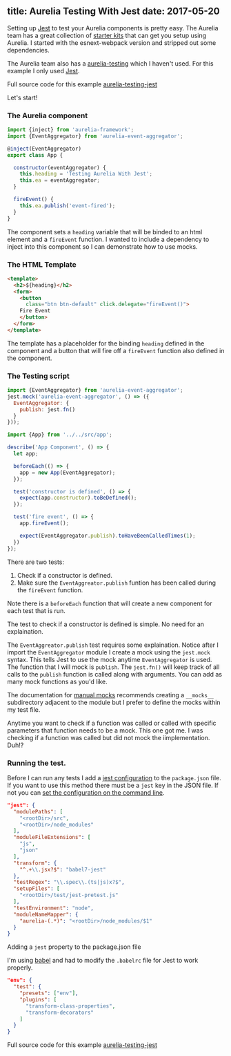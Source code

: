 title: Aurelia Testing With Jest
date: 2017-05-20
---

Setting up [Jest](https://facebook.github.io/jest/) to test your Aurelia components is pretty easy. The Aurelia team has a great collection of [starter kits](https://github.com/aurelia/skeleton-navigation) that can get you setup using Aurelia. I started with the esnext-webpack version and stripped out some dependencies. 

The Aurelia team also has a [aurelia-testing](https://github.com/aurelia/testing) which I haven't used. For this example I only used [Jest](https://facebook.github.io/jest/).

Full source code for this example [aurelia-testing-jest](https://github.com/schempy/aurelia-testing-jest)


Let's start!

### The Aurelia component
```javascript
import {inject} from 'aurelia-framework';
import {EventAggregator} from 'aurelia-event-aggregator';

@inject(EventAggregator)
export class App {

  constructor(eventAggregator) {
    this.heading = 'Testing Aurelia With Jest';
    this.ea = eventAggregator;
  }

  fireEvent() {
    this.ea.publish('event-fired');
  }
}
```
The component sets a ``heading`` variable that will be binded to an html element and a ``fireEvent`` function. I wanted to include a dependency to inject into this component so  I can demonstrate how to use mocks.

### The HTML Template
```html
<template>
  <h2>${heading}</h2>
  <form>
    <button
      class="btn btn-default" click.delegate="fireEvent()">
    Fire Event
    </button>
  </form>
</template> 
```
The template has a placeholder for the binding ``heading`` defined in the component and a button that will fire off a ``fireEvent`` function also defined in the component.


### The Testing script
```javascript
import {EventAggregator} from 'aurelia-event-aggregator';
jest.mock('aurelia-event-aggregator', () => ({
  EventAggregator: {
    publish: jest.fn()
  }
}));

import {App} from '../../src/app';

describe('App Component', () => {
  let app;

  beforeEach(() => {
    app = new App(EventAggregator);
  });

  test('constructor is defined', () => {
    expect(app.constructor).toBeDefined();
  });

  test('fire event', () => {
    app.fireEvent();

    expect(EventAggregator.publish).toHaveBeenCalledTimes(1);
  })
}); 
```
There are two tests:
1. Check if a constructor is defined.
2. Make sure the ``EventAggreator.publish`` funtion has been called during the ``fireEvent`` function.

Note there is a ``beforeEach`` function that will create a new component for each test that is run.

The test to check if a constructor is defined is simple. No need for an explaination. 

The ``EventAggreator.publish`` test requires some explaination. Notice after I import the ``EventAggregator`` module I create a mock using the ``jest.mock`` syntax. This tells Jest to use the mock anytime ``EventAggregator`` is used. The function that I will mock is ``publish``. The ``jest.fn()`` will keep track of all calls to the ``publish`` function is called along with arguments. You can add as many mock functions as you'd like. 

The documentation for [manual mocks](https://facebook.github.io/jest/docs/manual-mocks.html#content) recommends creating a ``__mocks__`` subdirectory adjacent to the module but I prefer to define the mocks within my test file. 

Anytime you want to check if a function was called or called with specific parameters that function needs to be a mock. This one got me. I was checking if a function was called but did not mock the iimplementation. Duh!?


### Running the test.
Before I can run any tests I add a [jest configuration](https://facebook.github.io/jest/docs/configuration.html#content) to the ``package.json`` file. If you want to use this method there must be a ``jest`` key in the JSON file. If not you can [set the configuration on the command line](https://facebook.github.io/jest/docs/cli.html#content).
```json
"jest": {
  "modulePaths": [
    "<rootDir>/src",
    "<rootDir>/node_modules"
  ],
  "moduleFileExtensions": [
    "js",
    "json"
  ],
  "transform": {
    "^.+\\.jsx?$": "babel7-jest"
  },
  "testRegex": "\\.spec\\.(ts|js)x?$",
  "setupFiles": [
    "<rootDir>/test/jest-pretest.js"
  ],
  "testEnvironment": "node",
  "moduleNameMapper": {
    "aurelia-(.*)": "<rootDir>/node_modules/$1"
  }
}
```
Adding a ``jest`` property to the package.json file 


I'm using [babel](https://babeljs.io/) and had to modify the ``.babelrc`` file for Jest to work properly.
```json
"env": {
  "test": {
    "presets": ["env"],
    "plugins": [
      "transform-class-properties",
      "transform-decorators"
    ]
  }
}

```
Full source code for this example [aurelia-testing-jest](https://github.com/schempy/aurelia-testing-jest)

